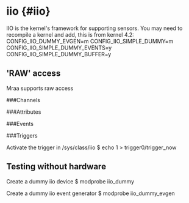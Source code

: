 iio				{#iio}
===

IIO is the kernel's framework for supporting sensors. You may need to recompile
a kernel and add, this is from kernel 4.2:
CONFIG_IIO_DUMMY_EVGEN=m
CONFIG_IIO_SIMPLE_DUMMY=m
CONFIG_IIO_SIMPLE_DUMMY_EVENTS=y
CONFIG_IIO_SIMPLE_DUMMY_BUFFER=y

## 'RAW' access

Mraa supports raw access

###Channels

###Attributes

###Events

###Triggers

Activate the trigger in /sys/class/iio
$ echo 1 > trigger0/trigger_now

## Testing without hardware

Create a dummy iio device
$ modprobe iio_dummy

Create a dummy iio event generator
$ modprobe iio_dummy_evgen
